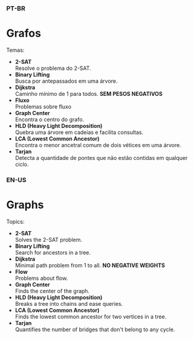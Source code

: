 ### PT-BR

# Grafos
Temas:
* **2-SAT**  
Resolve o problema do 2-SAT.
* **Binary Lifting**  
Busca por antepassados em uma árvore.
* **Dijkstra**  
Caminho mínimo de 1 para todos. **SEM PESOS NEGATIVOS**
* **Fluxo**  
Problemas sobre fluxo
* **Graph Center**  
Encontra o centro do grafo.
* **HLD (Heavy Light Decomposition)**  
Quebra uma árvore em cadeias e facilita consultas.
* **LCA (Lowest Common Ancestor)**  
Encontra o menor ancetral comum de dois vétices em uma árvore. 
* **Tarjan**  
Detecta a quantidade de pontes que não estão contidas em qualquer ciclo.

### EN-US

# Graphs
Topics:
* **2-SAT**  
Solves the 2-SAT problem.
* **Binary Lifting**  
Search for ancestors in a tree.  
* **Dijkstra**  
Minimal path problem from 1 to all. **NO NEGATIVE WEIGHTS**  
* **Flow**  
Problems about flow.  
* **Graph Center**  
Finds the center of the graph.  
* **HLD (Heavy Light Decomposition)**  
Breaks a tree into chains and ease queries.  
* **LCA (Lowest Common Ancestor)**  
Finds the lowest common ancestor for two vertices in a tree.  
* **Tarjan**  
Quantifies the number of bridges that don't belong to any cycle.  
